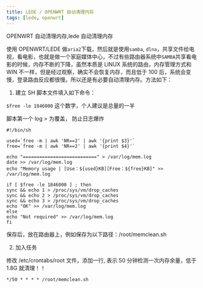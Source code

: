 ```yaml
---
title: LEDE / OPENWRT 自动清理内存
tags: [lede, openwrt]
---
```


OPENWRT 自动清理内存,lede 自动清理内存

使用 OPENWRT/LEDE 做`aria2`下载，然后就是使用`samba`, `dlna`，共享文件给电视，看电影，也就是做一个家庭媒体中心，不过有些路由器系统中`SAMBA`共享看电影的时候，内存不断的下降，虽然本质是 LINUX 系统的路由，内存管理方式和 WIN 不一样，但是经过观察，确实不会恢复内存，而且低于 100 后，系统会变慢，登录路由反应都很慢。所以还是有必要自动清理内存。方法如下：

1. 建立 SH 脚本文件填入如下命令：

`$free -le 1846000` 这个数字，个人建议是总量的一半

脚本第一个 log > 为覆盖， 防止日志爆炸

```
#!/bin/sh

used=`free -m | awk 'NR==2' | awk '{print $3}'`
free=`free -m | awk 'NR==2' | awk '{print $4}'`

echo "===========================" > /var/log/mem.log
date >> /var/log/mem.log
echo "Memory usage | [Use：${used}KB][Free：${free}KB]" >> /var/log/mem.log

if [ $free -le 1846000 ] ; then
sync && echo 1 > /proc/sys/vm/drop_caches
sync && echo 2 > /proc/sys/vm/drop_caches
sync && echo 3 > /proc/sys/vm/drop_caches
echo "OK" >> /var/log/mem.log
else
echo "Not required" >> /var/log/mem.log
fi
```

保存后，放在路由器上，例如保存为以下路径：/root/memclean.sh

2. 加入任务

修改 /etc/crontabs/root 文件，添加一行, 表示 50 分钟检测一次内存余量，低于 1.8G 就清理！！

```
*/50 * * * * /root/memclean.sh
```
